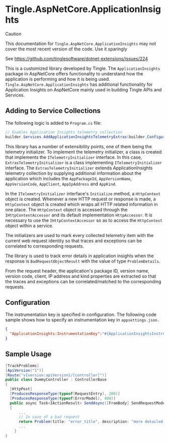 # Tingle.AspNetCore.ApplicationInsights

> [!CAUTION]
> This documentation for `Tingle.AspNetCore.ApplicationInsights` may not cover the most recent version of the code. Use it sparingly
> 
> See <https://github.com/tinglesoftware/dotnet-extensions/issues/224>

This is a customized library developed by Tingle. The `ApplicationInsights` package in AspNetCore offers functionality to understand how the application is performing and how it is being used. `Tingle.AspNetCore.ApplicationInsights` has additional functionality for Application Insights on AspNetCore mainly used in building Tingle APIs and Services.

## Adding to Service Collections

The following logic is added to `Program.cs` file:

```csharp
// Enables Application Insights telemetry collection
builder.Services.AddApplicationInsightsTelemetryExtras(builder.Configuration)
```

This library has a number of extensibility points, one of them being the telemetry initializer. To implement the telemetry initializer, a class is created that implements the `ITelemetryInitializer` interface.  In this case, `ExtrasTelemetryInitializer` is a class implementing `ITelemetryInitializer` interface. The `ExtrasTelemetryInitializer` extends ApplicationInsights telemetry collection by supplying additional information about the application which includes the `AppPackageId`, `AppVersionName`, `AppVersionCode`, `AppClient`, `AppIpAddress` and `AppKind`.

In the `ITelemetryInitializer` interface's `Initialize` method, a `HttpContext` object is created. Whenever a new HTTP request or response is made, a `HttpContext` object is created which wraps all HTTP related information in one place. The `HttpContext` object is accessed through the `IHttpContextAccessor` and its default implementation `HttpAccessor`. It is necessary to use the `IHttpContextAccessor` so as to access the `HttpContext` object within a service.

The initializers are used to mark every collected telemetry item with the current web request identity so that traces and exceptions can be correlated to corresponding requests.

The library is used to track error details in application insights when the response is `BadRequestObjectResult` with the value of type `ProblemDetails`.

From the request header, the application's package ID, version name, version code, client, IP address and kind properties are extracted so that the traces and exceptions can be correlated/matched to the corresponding requests.

## Configuration

The instrumentation key is specified in configuration. The following code sample shows how to specify an instrumentation key in `appsettings.json.`

```json
{
  "ApplicationInsights:InstrumentationKey":"#{ApplicationInsightsInstrumentationKey}#"
}
```

## Sample Usage

```csharp
[TrackProblems]
[ApiVersion("1")]
[Route("v{version:apiVersion}/[controller]")]
public class DummyController : ControllerBase
{
  [HttpPost]
  [ProducesResponseType(typeof(RequestEntry), 200)]
  [ProducesResponseType(typeof(ErrorModel), 400)]
  public async Task<IActionResult> SendAsync([FromBody] SendRequestModel model)
  {
      ...
      // In case of a bad request
      return Problem(title: "error_title", description: "more detailed description", statusCode: 400);
      ...
    }
}
```
